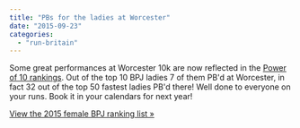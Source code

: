 ```yaml
---
title: "PBs for the ladies at Worcester"
date: "2015-09-23"
categories: 
  - "run-britain"
---
```


Some great performances at Worcester 10k are now reflected in the [Power of 10 rankings](http://www.thepowerof10.info/rankings/rankinglists.aspx?clubid=1543&agegroups=ALL&sex=W&year=2015&firstclaimonly=y&limits=n). Out of the top 10 BPJ ladies 7 of them PB'd at Worcester, in fact 32 out of the top 50 fastest ladies PB'd there! Well done to everyone on your runs. Book it in your calendars for next year!

[View the 2015 female BPJ ranking list »](http://www.thepowerof10.info/rankings/rankinglists.aspx?clubid=1543&agegroups=ALL&sex=W&year=2015&firstclaimonly=y&limits=n)
